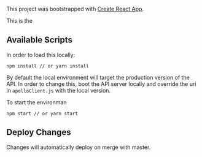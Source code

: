 This project was bootstrapped with [Create React App](https://github.com/facebook/create-react-app).

This is the 

## Available Scripts

In order to load this locally: 

```
npm install // or yarn install
```

By default the local environment will target the production version of the API.  In order to change this, boot the API server locally and override the uri in `apolloClient.js` with the local version.

To start the environman
```
npm start // or yarn start
```

## Deploy Changes

Changes will automatically deploy on merge with master.  